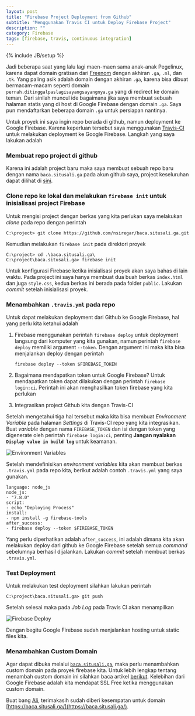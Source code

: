 ```yaml
---
layout: post
title: "Firebase Project Deployment from Github"
subtitle: "Menggunakan Travis CI untuk Deploy Firebase Project"
description: ""
category: Firebase
tags: [firebase, travis, continuous integration]
---
```

{% include JB/setup %}

Jadi beberapa saat yang lalu lagi maen-maen sama anak-anak Pegelinux, karena dapat domain gratisan dari [Freenom](https://freenom.com) dengan akhiran `.ga`, `.ml`, dan `.tk`. Yang paling asik adalah domain dengan akhiran `.ga`, karena bisa dibuat bermacam-macam seperti domain `pernah.ditinggalpaslagisayangsayangnya.ga` yang di redirect ke domain teman. Dari sinilah muncul ide bagaimana jika saya membuat sebuah halaman statis yang di host di Google Firebase dengan domain `.ga`. Saya pun mendaftarkan beberapa domain `.ga` untuk persiapan nantinya.

Untuk proyek ini saya ingin repo berada di github, namun deployment ke Google Firebase. Karena keperluan tersebut saya menggunakan [Travis-CI](https://travis-ci.org) untuk melakukan deployment ke Google Firebase. Langkah yang saya lakukan adalah

### Membuat repo project di github
Karena ini adalah project baru maka saya membuat sebuah repo baru dengan nama `baca.situsali.ga` pada akun github saya, project keseluruhan dapat dilihat di [sini](https://github.com/nsiregar/baca.situsali.ga).

### Clone repo ke lokal dan melakukan `firebase init` untuk inisialisasi project Firebase
Untuk mengisi project dengan berkas yang kita perlukan saya melakukan _clone_ pada repo dengan perintah

    C:\project> git clone https://github.com/nsiregar/baca.situsali.ga.git

Kemudian melakukan `firebase init` pada direktori proyek

    C:\project> cd .\baca.situsali.ga\
    C:\project\baca.situsali.ga> firebase init

Untuk konfigurasi Firebase ketika inisialisasi proyek akan saya bahas di lain waktu. Pada project ini saya hanya membuat dua buah berkas `index.html` dan juga `style.css`, kedua berkas ini berada pada folder `public`. Lakukan _commit_ setelah inisialisasi proyek.

### Menambahkan `.travis.yml` pada repo
Untuk dapat melakukan deployment dari Github ke Google Firebase, hal yang perlu kita ketahui adalah

1. Firebase menggunakan perintah `firebase deploy` untuk deployment langsung dari komputer yang kita gunakan, namun perintah `firebase deploy` memiliki argument `--token`. Dengan argument ini maka kita bisa menjalankan deploy dengan perintah

    `firebase deploy --token $FIREBASE_TOKEN`

2. Bagaimana mendapatkan token untuk Google Firebase? Untuk mendapatkan token dapat dilakukan dengan perintah `firebase login:ci`. Perintah ini akan menghasilkan token firebase yang kita perlukan

3. Integrasikan project Github kita dengan Travis-CI

Setelah mengetahui tiga hal tersebut maka kita bisa membuat _Environment Variable_ pada halaman _Settings_ di Travis-CI repo yang kita integrasikan. Buat _variable_ dengan nama `FIREBASE_TOKEN` dan isi dengan token yang digenerate oleh perintah `firebase login:ci`, penting **Jangan nyalakan `Display value in build log`** untuk keamanan.

<img src="{{ site.baseurl }}/img/firebase-env.png" class="img-responsive" alt="Environment Variables">

Setelah mendefinisikan _environment variables_ kita akan membuat berkas `.travis.yml` pada repo kita, berikut adalah contoh `.travis.yml` yang saya gunakan.

    language: node_js
    node_js:
    - "7.8.0"
    script:
    - echo "Deploying Process"
    install:
    - npm install -g firebase-tools
    after_success:
    - firebase deploy --token $FIREBASE_TOKEN

Yang perlu diperhatikan adalah `after_success`, ini adalah dimana kita akan melakukan deploy dari github ke Google Firebase setelah semua _command_ sebelumnya berhasil dijalankan. Lakukan _commit_ setelah membuat berkas `.travis.yml`.

### Test Deployment
Untuk melakukan test deployment silahkan lakukan perintah

    C:\project\baca.situsali.ga> git push

Setelah selesai maka pada _Job Log_ pada Travis CI akan menampilkan

<img src="{{ site.baseurl }}/img/firebase-deploy.png" class="img-responsive" alt="Firebase Deploy">

Dengan begitu Google Firebase sudah menjalankan hosting untuk static files kita.

### Menambahkan Custom Domain
Agar dapat dibuka melalui [`baca.situsali.ga`](https://baca.situsali.ga), maka perlu menambahkan custom domain pada proyek firebase kita. Untuk lebih lengkap tentang menambah custom domain ini silahkan baca artikel [berikut](https://firebase.google.com/docs/hosting/custom-domain). Kelebihan dari Google Firebase adalah kita mendapat SSL Free ketika menggunakan custom domain.

Buat bang [Ali](https://situsali.com), terimakasih sudah diberi kesempatan untuk domain [https://baca.situsali.ga/](https://baca.situsali.ga/).